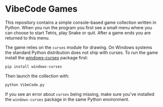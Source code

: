 # VibeCode Games

This repository contains a simple console-based game collection written in
Python. When you run the program you first see a small menu where you can
choose to start Tetris, play Snake or quit. After a game ends you are returned
to this menu.

The game relies on the `curses` module for drawing. On Windows systems the
standard Python distribution does not ship with curses. To run the game
install the [windows-curses](https://pypi.org/project/windows-curses/) package
first:

```bash
pip install windows-curses
```

Then launch the collection with:

```bash
python VibeCode.py
```

If you see an error about `curses` being missing, make sure you've installed the
`windows-curses` package in the same Python environment.
